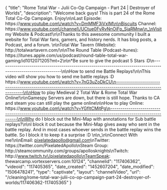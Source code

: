 {
    "title": "Rome Total War - Julii Co-Op Campaign - Part 24 | Destroyer of Worlds",
    "description": "Welcome back guys!  This is part 24 of the Rome Total Co-Op Campaign.  Enjoy\n\nLast Episode: https:\/\/www.youtube.com\/watch?v=DmMMF3jVxIM\n\nBiscuits Channel: https:\/\/www.youtube.com\/channel\/UCtue0FyRvNnOiFp_SjaRMnw\n_\nVisit my Website & Podcast!\n\nThanks to this awesome community I built a website for Total War fans, gamers, and history nerds.  It has blog posts, a Podcast, and a forum.  \n\nTotal War Tavern (Website): http:\/\/totalwartavern.com\/\n\nThe Round Table (Podcast-itunes): https:\/\/itunes.apple.com\/us\/podcast\/round-table-total-war-gaming\/id1012071205?mt=2\n\n*Be sure to give the podcast 5 Stars :D\n-------------------------------------------------------------------------------------------------------------\n\nHow to send me Battle Replays!\n\nThis video will show you how to send me battle replays :D https:\/\/www.youtube.com\/watch?v=7nG3uZoDkCU\n-------------------------------------------------------------------------------------------------------------\n\nHow to play Medieval 2 Total War & Rome Total War Online!\n\nGamespy Servers are down, but there is still hope.  Thanks to CA and steam you can still play the game online\n\nHow to play Online: https:\/\/www.youtube.com\/watch?v=YGfItCMitPg\n-------------------------------------------------------------------------------------------------------------\n\nWhy do I block out the Mini-Map with annotations for Sub battle replays?\n\nI block it out because the Mini-Map gives away who sent in the battle replay.  And in most cases whoever sends in the battle replay wins the battle.  So I block it to keep it a surprise :D  \n\n_\n\nConnect With me!\n\nEmail: pixelatedapollo@gmail.com\nTwitter: https:\/\/twitter.com\/PixelatedApollo\nSteam Group:  http:\/\/steamcommunity.com\/groups\/apollosknights\nTwitch: http:\/\/www.twitch.tv\/pixelatedapollo\nTeamSpeak: thewarcamp.vortexservers.com:10124",
    "channelid": "117406362",
    "videoid": "117405365",
    "date_created": "1452607204",
    "date_modified": "1506478241",
    "type": "captivate",
    "layout": "channelVideo",
    "url": "\/cleaning\/rome-total-war-julii-co-op-campaign-part-24-destroyer-of-worlds\/117406362-117405365"
}